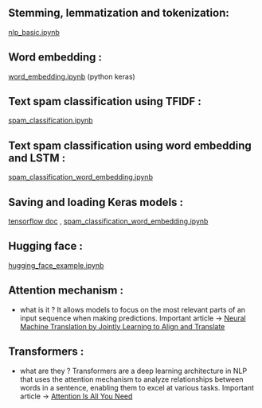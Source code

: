 ## Stemming, lemmatization and tokenization:
[nlp_basic.ipynb](https://github.com/sarasafaee/nlp_basics/blob/main/nlp_basics.ipynb)
## Word embedding :
[word_embedding.ipynb](https://github.com/sarasafaee/nlp_basics/blob/main/word_embedding.ipynb) 
(python keras)
## Text spam classification using TFIDF : 
[spam_classification.ipynb](https://github.com/sarasafaee/nlp_basics/blob/main/spam_classification.ipynb)
## Text spam classification using word embedding and LSTM : 
[spam_classification_word_embedding.ipynb](https://github.com/sarasafaee/nlp_basics/blob/main/spam_classification_word_embedding.ipynb)
## Saving and loading Keras models :
[tensorflow doc](https://www.tensorflow.org/guide/keras/serialization_and_saving) , [spam_classification_word_embedding.ipynb](https://github.com/sarasafaee/nlp_basics/blob/main/spam_classification_word_embedding.ipynb)
## Hugging face :
[hugging_face_example.ipynb]()

## Attention mechanism :
- what is it ? It allows models to focus on the most relevant parts of an input sequence when making predictions.
Important article -> [Neural Machine Translation by Jointly Learning to Align and Translate](https://arxiv.org/abs/1409.0473)

## Transformers : 
- what are they ? Transformers are a deep learning architecture in NLP that uses the attention mechanism to analyze relationships between words in a sentence, enabling them to excel at various tasks.
Important article -> [Attention Is All You Need
](https://arxiv.org/abs/1706.03762)
